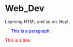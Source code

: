 Web_Dev
=======

Learning HTML and so on.
Hey!
<p style="color:blue;margin-left:20px;">This is a paragraph.</p>
<p style="color:red;">This is a line</p>
